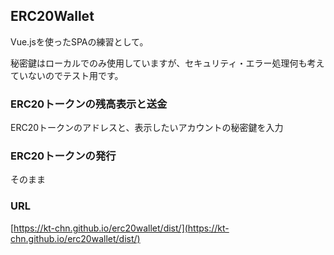 ## ERC20Wallet
Vue.jsを使ったSPAの練習として。  

秘密鍵はローカルでのみ使用していますが、セキュリティ・エラー処理何も考えていないのでテスト用です。

### ERC20トークンの残高表示と送金
ERC20トークンのアドレスと、表示したいアカウントの秘密鍵を入力

### ERC20トークンの発行
そのまま


### URL
[https://kt-chn.github.io/erc20wallet/dist/](https://kt-chn.github.io/erc20wallet/dist/)
